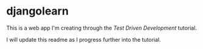 # djangolearn

This is a web app I'm creating through the *Test Driven Development* tutorial.

I will update this readme as I progress further into the tutorial.
